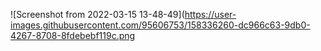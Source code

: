 
![Screenshot from 2022-03-15 13-48-49](https://user-images.githubusercontent.com/95606753/158336260-dc966c63-9db0-4267-8708-8fdebebf119c.png